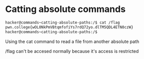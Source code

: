 # Catting absolute commands

```bash
hacker@commands~catting-absolute-paths:/$ cat /flag
pwn.college{wOL0NkPmVBtqmfofiYs7rdQ72yo.dlTM5QDL4ETN0czW}
hacker@commands~catting-absolute-paths:/$ 
```

Using the cat command to read a file from another absolute path

/flag can't be accesed normally because it's access is restricted



